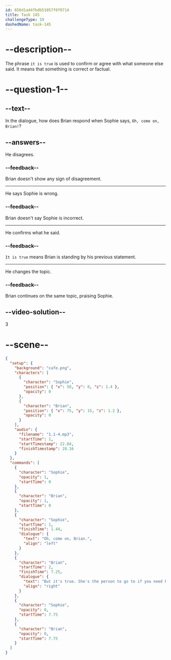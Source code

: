 ```yaml
---
id: 656d1ad4fbdb51057f0f0714
title: Task 145
challengeType: 19
dashedName: task-145
---
```


# --description--

The phrase `it is true` is used to confirm or agree with what someone else said. It means that something is correct or factual.

# --question-1--

## --text--

In the dialogue, how does Brian respond when Sophie says, `Oh, come on, Brian!`?

## --answers--

He disagrees.

### --feedback--

Brian doesn't show any sign of disagreement.

---

He says Sophie is wrong.

### --feedback--

Brian doesn't say Sophie is incorrect.

---

He confirms what he said.

### --feedback--

`It is true` means Brian is standing by his previous statement.

---

He changes the topic.

### --feedback--

Brian continues on the same topic, praising Sophie.

## --video-solution--

3

# --scene--

```json
{
  "setup": {
    "background": "cafe.png",
    "characters": [
      {
        "character": "Sophie",
        "position": { "x": 50, "y": 0, "z": 1.4 },
        "opacity": 0
      },
      {
        "character": "Brian",
        "position": { "x": 75, "y": 15, "z": 1.2 },
        "opacity": 0
      }
    ],
    "audio": {
      "filename": "1.1-4.mp3",
      "startTime": 1,
      "startTimestamp": 22.84,
      "finishTimestamp": 28.16
    }
  },
  "commands": [
    {
      "character": "Sophie",
      "opacity": 1,
      "startTime": 0
    },
    {
      "character": "Brian",
      "opacity": 1,
      "startTime": 0
    },
    {
      "character": "Sophie",
      "startTime": 1,
      "finishTime": 1.44,
      "dialogue": {
        "text": "Oh, come on, Brian.",
        "align": "left"
      }
    },
    {
      "character": "Brian",
      "startTime": 2,
      "finishTime": 7.25,
      "dialogue": {
        "text": "But it's true. She's the person to go to if you need help.",
        "align": "right"
      }
    },
    {
      "character": "Sophie",
      "opacity": 0,
      "startTime": 7.75
    },
    {
      "character": "Brian",
      "opacity": 0,
      "startTime": 7.75
    }
  ]
}
```
